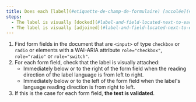 ```yaml
---
title: Does each [label](#etiquette-de-champ-de-formulaire) [accolée](#label-and-field-located-next-to-each-other) à un [champ](#champ-de-saisie-de-formulaire) de type `checkbox` ou `radio` ou à une balise ayant un attribut WAI-ARIA `role="checkbox"`, `role="radio"` ou `role="switch"`, vérifie-elle ces conditions (hors cas particuliers)
steps:
  - The label is visually [docked](#label-and-field-located-next-to-each-other) immediately below or to the right of the [form field](#champ-de-saisie-de-formulaire) when the reading direction of the label language is left to right.
  - The label is visually [adjoined](#label-and-field-located-next-to-each-other) immediately below or to the left of the [form field](#champ-de-saisie-de-formulaire) when the label's language reading direction is right to left.
---
```


1. Find form fields in the document that are `<input>` of type `checkbox` or `radio` or elements with a WAI-ARIA attribute `role="checkbox"`, `role="radio"` or `role="switch"`.
2. For each form field, check that the label is visually attached:
   - Immediately below or to the right of the form field when the reading direction of the label language is from left to right.
   - Immediately below or to the left of the form field when the label's language reading direction is from right to left.
3. If this is the case for each form field, **the test is validated**.
